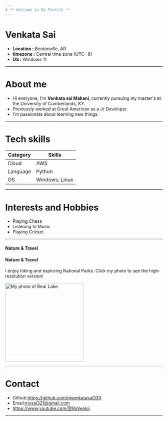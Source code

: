```yaml
---
# ** Welcome to My Profile **
---
```

# Venkata Sai 

 - **Location :** Bentonville, AR
 - **timezone :** Central time zone (UTC -6)
 - **OS :** Windows 11

 ---
# About me 
- Hi everyone, I'm **Venkata sai Makani**, currently pursuing my master's at the University of Cumberlands, KY.
- Previously worked at Great American as a Jr Developer.
- I'm passionate about learning new things.

---

# Tech skills

|Category |Skills        |
|---------|--------------|
|Cloud    |  AWS         |
|Language |Python        |
|OS       |Windows, Linux|


---

# Interests and Hobbies  
 - Playing Chess 
 - Listening to Music 
 - Playing Cricket 

 ---
 #### Nature & Travel 

#### Nature & Travel 
I enjoy hiking and exploring National Parks. Click my photo to see the high-resolution version!


  <img 
      src="https://raw.githack.com/mvenkatasai333/mvenkatasai333.github.io/add-venkata-profile/image/Bear%20lake.jpg" 
    alt="My photo of Bear Lake" 
    width="250" 
  />

 ---
 
# Contact 
- Github:https://github.com/mvenkatasai333
- Email:mvsai321@gmail.com
- https://www.youtube.com/@RoVenkii

---

